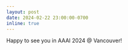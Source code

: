```yaml
---
layout: post
date: 2024-02-22 23:00:00-0700
inline: true
---
```


Happy to see you in AAAI 2024 @ Vancouver!